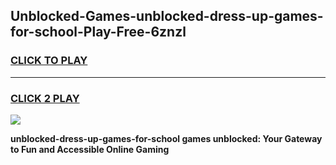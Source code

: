 
## Unblocked-Games-unblocked-dress-up-games-for-school-Play-Free-6znzl
<h3>
<a href="https://premium76.site?title=unblocked-dress-up-games-for-school&ref=22A">CLICK TO PLAY</a></h3>
<hr>

<h3>
<a href="https://premium76.site?title=unblocked-dress-up-games-for-school&ref=22A">CLICK 2 PLAY</a>
  
</h3>

<a href="https://premium76.site?title=unblocked-dress-up-games-for-school&ref=22A"><img src="https://clearcache.store/games.png"></a>


**unblocked-dress-up-games-for-school games unblocked: Your Gateway to Fun and Accessible Online Gaming**
